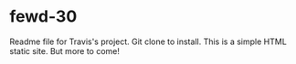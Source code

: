 # fewd-30

Readme file for Travis's project. Git clone to install. This is a simple HTML static site. But more to come!
